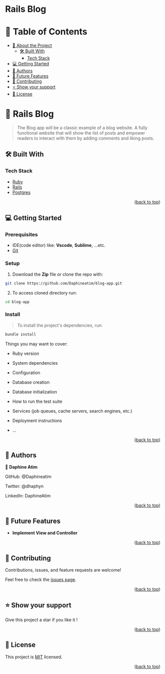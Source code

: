 # Rails Blog

# 📗 Table of Contents

- [📖 About the Project](#about-project)
  - [🛠 Built With](#built-with)
    - [Tech Stack](#tech-stack)
- [💻 Getting Started](#getting-started)
- [👥 Authors](#authors)
- [🔭 Future Features](#future-features)
- [🤝 Contributing](#contributing)
- [⭐️ Show your support](#support)
- [📝 License](#license)

<!-- PROJECT DESCRIPTION -->

# 📖 Rails Blog <a name="about-project"></a>

> The Blog app will be a classic example of a blog website. A fully functional website that will show the list of posts and empower readers to interact with them by adding comments and liking posts.


## 🛠 Built With <a name="built-with"></a>

### Tech Stack <a name="tech-stack"></a>

  <ul>
    <li><a href="https://www.ruby-lang.org/en/">Ruby</a></li>
    <li><a href="https://www.ruby-lang.org/en/">Rails</a></li>
    <li><a href="https://www.ruby-lang.org/en/">Postgres</a></li>
  </ul>

<p align="right">(<a href="#readme-top">back to top</a>)</p>



## 💻 Getting Started <a name="getting-started"></a>

### Prerequisites
- IDE(code editor) like: **Vscode**, **Sublime**, ...etc. 
- [Git](https://www.linode.com/docs/guides/how-to-install-git-on-linux-mac-and-windows/)

### Setup
1. Download the **Zip** file or clone the repo with:
```bash
git clone https://github.com/Daphineatim/blog-app.git
```
2. To access cloned directory run:
```bash
cd blog-app
```

### Install
> To install the project's dependencies, run:
```bash
bundle install
```
Things you may want to cover:

* Ruby version

* System dependencies

* Configuration

* Database creation

* Database initialization

* How to run the test suite

* Services (job queues, cache servers, search engines, etc.)

* Deployment instructions

* ...

<p align="right">(<a href="#readme-top">back to top</a>)</p>


## 👥 Authors <a name="authors"></a>

👤 **Daphine Atim**

GitHub: @Daphineatim

Twitter: @dhaphyn

LinkedIn: DaphineAtim

<p align="right">(<a href="#readme-top">back to top</a>)</p>

## 🔭 Future Features <a name="key-features"></a>

- **Implement View and Controller**

<p align="right">(<a href="#readme-top">back to top</a>)</p>

## 🤝 Contributing <a name="contributing"></a>

Contributions, issues, and feature requests are welcome!

Feel free to check the [issues page](../../issues/).

<p align="right">(<a href="#readme-top">back to top</a>)</p>

<!-- SUPPORT -->

## ⭐️ Show your support <a name="support"></a>


Give this project a star if you like it !

<p align="right">(<a href="#readme-top">back to top</a>)</p>

<!-- LICENSE -->

## 📝 License <a name="license"></a>

This project is [MIT](./LICENSE) licensed.

<p align="right">(<a href="#readme-top">back to top</a>)</p>
